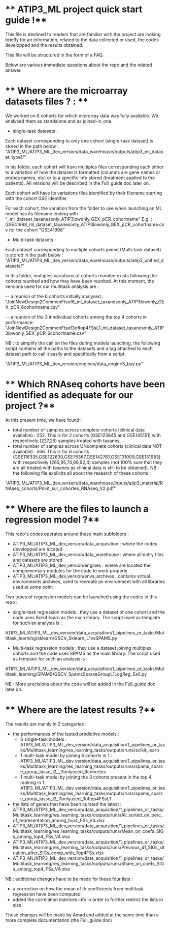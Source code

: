 # ** ATIP3_ML project quick start guide !**

This file is destined to readers that are familiar with the project are looking briefly for an information, related 
to the data collected or used, the codes developped and the results obtained.

This file will be structured in the form of a FAQ.

Below are various immediate questions about the repo and the related answer. 

# ** Where are the microarray datasets files ? : **

We worked on 6 cohorts for which microrray data was fully available. We analysed them as standalone and as joined-in_one.

- single-task datasets : 

Each dataset corresponding to only one cohort (single-task dataset) is stored in the path below : 
"ATIP3_ML/ATIP3_ML_dev_version/data_warehouse/outputs/atip3_ml_dataset_type1/"

In his folder, each cohort will have multiples files corresponding each either to a variation of how the dataset is formatted 
(columns are gene names or probes names, etc) or to a specific info stored (treatment applied to the patients).
All versions will be described in the Full_guide doc later on.

Each cohort will have its variations files identified by their filename  starting with the cohort GSE identifier.

For each cohort, the variation from the folder to use when launching an ML model has its filename ending with 
"_ml_dataset_taxanesonly_ATIP3lowonly_GEX_pCR_cohortname"
E.g. : GSE41998_ml_dataset_taxanesonly_ATIP3lowonly_GEX_pCR_cohortname.csv for the cohort "GSE41998"

- Multi-task datasets : 

Each dataset corresponding to multiple cohorts joined (Multi-task dataset) is stored in the path below :
"ATIP3_ML/ATIP3_ML_dev_version/data_warehouse/outputs/atip3_unified_datasets/"

In this folder, multiples variations of cohorts reunited exists following the cohorts reunited and how they have been reunited.
At this moment, the versions used for our multitask analysis are : 

-- a reunion of the 6 cohorts initially analysed : "JoinNewDesign2CommonFtsof6_ml_dataset_taxanesonly_ATIP3lowonly_GEX_pCR_6cohortname.csv"

-- a reunion of the 3 inndividual cohorts among the top 4 cohorts in performance: "JoinNewDesign2CommonFtsof3oftop4FSsL1_ml_dataset_taxanesonly_ATIP3lowonly_GEX_pCR_6cohortname.csv"

NB : to simplify the call on the files during models launching, the following script contains all the paths to the datasets
and a tag attached to each dataset path to call it easily and specifically from a script.

"ATIP3_ML/ATIP3_ML_dev_version/engines/data_engine3_bay.py"

# ** Which RNAseq cohorts have been identified as adequate for our project ?**
At this present time, we have found : 
- total number of samples across complete cohorts (clinical data available) : 252.
This is for 2 cohorts (GSE123845 and GSE145151) with respectively (227,25) samples treated with taxanes.
- total number of samples across UNcomplete cohorts (clinical data NOT available) : 566.
This is for 6 cohorts (GSE116335,GSE122630,GSE75367,GSE142767,GSE131099,GSE131983) with respectively (265,95,74,66,62,4) samples
(not 100% sure that they are all treated with taxanes as clinical data is still to be obtained). 
NB : the following file explicits all about the research of these cohorts :

"ATIP3_ML/ATIP3_ML_dev_version/data_warehouse/inputs/atip3_material/RNAseq_cohorts/Point_sur_cohortes_RNAseq_V2.pdf"

# ** Where are the files to launch a regression model ?**
This repo's codes operates around these main subfolders : 
- ATIP3_ML/ATIP3_ML_dev_version/data_acquisition : where the codes developped are located
- ATIP3_ML/ATIP3_ML_dev_version/data_warehouse : where all entry files and datasets are stored
- ATIP3_ML/ATIP3_ML_dev_version/engines : where are located the complementary modules for the code to work properly
- ATIP3_ML/ATIP3_ML_dev_version/envs_archives : contains virtual environments archives, used to recreate an environment 
with all libraries used at some point

Two types of regression models can be launched using the codes in this repo : 
- single-task regression models : they use a dataset of one cohort and the code uses Scikit-learn as the main library. 
The script used as template for such an analysis is : 

ATIP3_ML/ATIP3_ML_dev_version/data_acquisition/1_pipelines_or_tasks/Multitask_learning/sklearn/GSCV_Sklearn_L1vsSPAMS.py

- Multi-task regression models : they use a dataset joining multiples cohorts and the code uses SPAMS as the main library. 
The script used as template for such an analysis is :

ATIP3_ML/ATIP3_ML_dev_version/data_acquisition/1_pipelines_or_tasks/Multitask_learning/SPAMS/GSCV_SpamsSparseGroupL1LogReg_Es0.py

NB : More precisions about the code will be added in the Full_guide doc later on.
# ** Where are the latest results ?**

The results are mainly in 2 categories : 
- the performances of the tested predictive models : 
  - 6 single-task models : 
  ATIP3_ML/ATIP3_ML_dev_version/data_acquisition/1_pipelines_or_tasks/Multitask_learning/res_learning_tasks/outputs/runs/scikit_learn
  - 1 multi-task model by joining 6 cohorts in 1 : 
  ATIP3_ML/ATIP3_ML_dev_version/data_acquisition/1_pipelines_or_tasks/Multitask_learning/res_learning_tasks/outputs/runs/spams_sparse_group_lasso_l2__l1onlyused_6cohortes
  - 1 multi-task model by joining the 3 cohorts present in the top 4 ranking in 1 : 
  ATIP3_ML/ATIP3_ML_dev_version/data_acquisition/1_pipelines_or_tasks/Multitask_learning/res_learning_tasks/outputs/runs/spams_sparse_group_lasso_l2_l1onlyused_3oftop4FSsL1
- the lists of genes that have been curated the latest : 
ATIP3_ML/ATIP3_ML_dev_version/data_acquisition/1_pipelines_or_tasks/Multitask_learning/res_learning_tasks/outputs/runs/All_sorted_on_perc_of_representation_among_top4_FSs_V4.xlsx
- ATIP3_ML/ATIP3_ML_dev_version/data_acquisition/1_pipelines_or_tasks/Multitask_learning/res_learning_tasks/outputs/runs/Mean_on_coefs_SIGs_among_top4_FSs_V4.xlsx
- ATIP3_ML/ATIP3_ML_dev_version/data_acquisition/1_pipelines_or_tasks/Multitask_learning/res_learning_tasks/outputs/runs/Previous_41_SIGs_situation_after_SIGs_comp_with_Top4FSs.xlsx
- ATIP3_ML/ATIP3_ML_dev_version/data_acquisition/1_pipelines_or_tasks/Multitask_learning/res_learning_tasks/outputs/runs/Share_on_coefs_SIGs_among_top4_FSs_V4.xlsx

NB : additional changes have to be made for these four lists :
- a correction on how the mean of th coefficients from multitask regression have been computed
- added the correlation matrices info in order to further restrict the lists in size

These changes will be made by Amad and added at the same time than a more complete documentation (the Full_guide doc)
